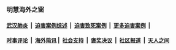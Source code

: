 
### 明慧海外之窗

####  [武汉肺炎](indexes/365.md?t=07141000) &nbsp;|&nbsp;  [迫害案例综述](indexes/328.md?t=07141000) &nbsp;|&nbsp; [迫害致死案例](indexes/277.md?t=07141000)  &nbsp;|&nbsp; [更多迫害案例](indexes/81.md?t=07141000)  &nbsp;|&nbsp; 
####  [时事评论](indexes/19.md?t=07141000) &nbsp;|&nbsp; [海外简讯](indexes/245.md?t=07141000)&nbsp;|&nbsp;  [社会支持](indexes/140.md?t=07141000) &nbsp;|&nbsp; [褒奖决议](indexes/282.md?t=07141000) &nbsp;|&nbsp; [社区报道](indexes/91.md?t=07141000)  &nbsp;|&nbsp; [天人之间](indexes/78.md?t=07141000) 

